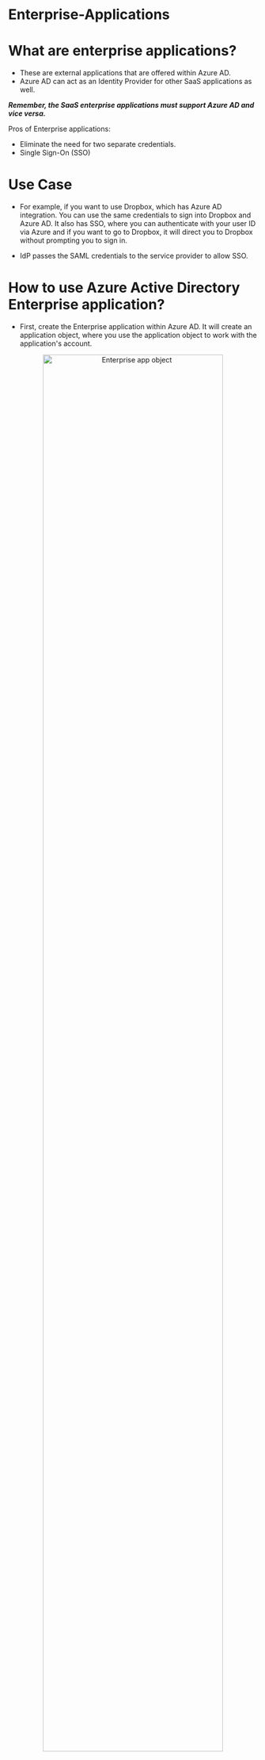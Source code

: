 # Enterprise-Applications

# What are enterprise applications?
- These are external applications that are offered within Azure AD.
- Azure AD can act as an Identity Provider for other SaaS applications as well.

<strong> <em> Remember, the SaaS enterprise applications must support Azure AD and vice versa. </em> </strong>

Pros of Enterprise applications:
- Eliminate the need for two separate credentials.
- Single Sign-On (SSO)

# Use Case

- For example, if you want to use Dropbox, which has Azure AD integration. You can use the same credentials to sign into Dropbox and Azure AD. It also has SSO, where you can authenticate with your user ID via Azure and if you want to go to Dropbox, it will direct you to Dropbox without prompting you to sign in.

- IdP passes the SAML credentials to the service provider to allow SSO.


# How to use Azure Active Directory Enterprise application?
- First, create the Enterprise application within Azure AD. It will create an application object, where you use the application object to work with the application's account. 

<p align="center">
  
<img src="https://user-images.githubusercontent.com/104326475/167267526-babcbc9d-4da7-4fd9-97ab-5fb844b2cdd1.png" height="85%" width="85%" alt="Enterprise app object"/>

<p/>


# How do we access an application that is assigned to a user?

- myapps.microsoft.com - is where a user will see the applications assigned to them.

# How do we make an application visible to a user? 
- We assign permissions to them via the application.
- Navigate to Enterprise Application > Users and Groups > Assign  
- Prompt the user to log back into myapps.microsoft.com and they will have access and see the applications that they have access to.


# Navigating to Users and groups within the Enterprise Application (Dropbox)
<p align="center">
  
<img src="https://user-images.githubusercontent.com/104326475/167267758-c6ddcb9f-391b-48b0-8433-a321a96f15ba.png" height="85%" width="85%" alt="Enterprise app object"/>

<p/>

# Assigning the user 

<p align="center">
  
<img src="https://user-images.githubusercontent.com/104326475/167267786-3ff68015-6112-4770-bef1-ef1adc55bd63.png" height="85%" width="85%" alt="Enterprise app object"/>

<p/>

# Prompt user to sign into myapplications.microsoft.com and verify if user can view the application

<p align="center">
  
<img src="https://user-images.githubusercontent.com/104326475/167268023-4217de62-233b-482d-92a4-5045b7434657.png" height="85%" width="85%" alt="Enterprise app object"/>

<p/>



# Enterprise Self-Service

- Instead of assigning users to access an application, users can request access to an application.
- Enable this by going to the enterprise application > Self Service > Select the group 
- <strong> <em> Remember, the approver assigned will be the owner of the group. </em> </strong>

<p align="center">
  
<img src="https://user-images.githubusercontent.com/104326475/167268855-d9357aeb-b6ae-4fab-bb63-85b13baf5468.png" height="85%" width="85%" alt="Enterprise app self-service"/>

<p/>
